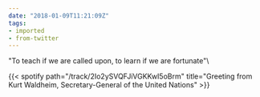 ```yaml
---
date: "2018-01-09T11:21:09Z"
tags:
- imported
- from-twitter
---
```

"To teach if we are called upon, to learn if we are fortunate"\

{{< spotify path="/track/2Io2ySVQFJiVGKKwI5oBrm" title="Greeting from Kurt Waldheim, Secretary-General of the United Nations" >}}
